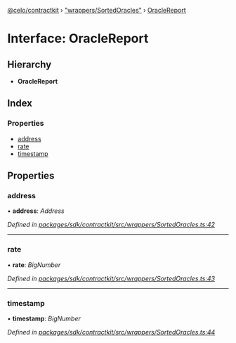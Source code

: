 [@celo/contractkit](../README.md) › ["wrappers/SortedOracles"](../modules/_wrappers_sortedoracles_.md) › [OracleReport](_wrappers_sortedoracles_.oraclereport.md)

# Interface: OracleReport

## Hierarchy

* **OracleReport**

## Index

### Properties

* [address](_wrappers_sortedoracles_.oraclereport.md#address)
* [rate](_wrappers_sortedoracles_.oraclereport.md#rate)
* [timestamp](_wrappers_sortedoracles_.oraclereport.md#timestamp)

## Properties

###  address

• **address**: *Address*

*Defined in [packages/sdk/contractkit/src/wrappers/SortedOracles.ts:42](https://github.com/celo-org/celo-monorepo/blob/master/packages/sdk/contractkit/src/wrappers/SortedOracles.ts#L42)*

___

###  rate

• **rate**: *BigNumber*

*Defined in [packages/sdk/contractkit/src/wrappers/SortedOracles.ts:43](https://github.com/celo-org/celo-monorepo/blob/master/packages/sdk/contractkit/src/wrappers/SortedOracles.ts#L43)*

___

###  timestamp

• **timestamp**: *BigNumber*

*Defined in [packages/sdk/contractkit/src/wrappers/SortedOracles.ts:44](https://github.com/celo-org/celo-monorepo/blob/master/packages/sdk/contractkit/src/wrappers/SortedOracles.ts#L44)*
